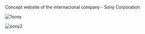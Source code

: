 Concept website of the internacional company - Sony Corporation

![1sony](https://github.com/MarceloPCarrico/Sony-Website-Project/assets/146746607/8c4aa812-9430-450b-8e04-ee38bda9e628)

![sony2](https://github.com/MarceloPCarrico/Sony-Website-Project/assets/146746607/b03b34e6-5e85-488d-b50d-418304244062)
